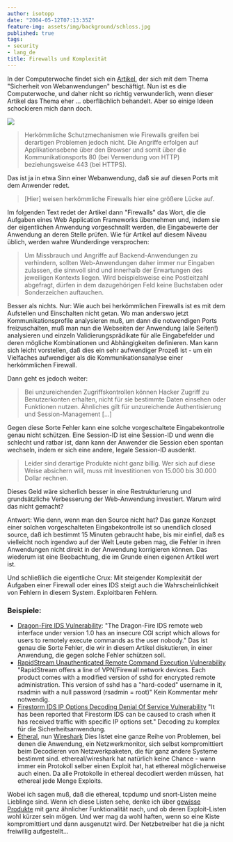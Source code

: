 ```yaml
---
author: isotopp
date: "2004-05-12T07:13:35Z"
feature-img: assets/img/background/schloss.jpg
published: true
tags:
- security
- lang_de
title: Firewalls und Komplexität
---
```

In der Computerwoche findet sich ein [Artikel](https://www.tecchannel.de/a/sicherheitsrisiko-web-anwendung,1785212,3), der sich mit dem Thema "Sicherheit von Webanwendungen" beschäftigt. Nun ist es die Computerwoche, und daher nicht so richtig verwunderlich, wenn dieser Artikel das Thema eher ... oberflächlich behandelt. Aber so einige Ideen schockieren mich dann doch.

![](/uploads/firewall.jpg)

> Herkömmliche Schutzmechanismen wie Firewalls greifen bei derartigen Problemen jedoch nicht. Die Angriffe erfolgen auf Applikationsebene über den Browser und somit über die Kommunikationsports 80 (bei Verwendung von HTTP) beziehungsweise 443 (bei HTTPS).

Das ist ja in etwa Sinn einer Webanwendung, daß sie auf diesen Ports mit dem Anwender redet. 

> [Hier] weisen herkömmliche Firewalls hier eine größere Lücke auf.

Im folgenden Text redet der Artikel dann "Firewalls" das Wort, die die Aufgaben eines Web Application Frameworks übernehmen und, indem sie der eigentlichen Anwendung vorgeschnallt werden, die Eingabewerte der Anwendung an deren Stelle prüfen. Wie für Artikel auf diesem Niveau üblich, werden wahre Wunderdinge versprochen:

> Um Missbrauch und Angriffe auf Backend-Anwendungen zu verhindern, sollten Web-Anwendungen daher immer nur Eingaben zulassen, die sinnvoll sind und innerhalb der Erwartungen des jeweiligen Kontexts liegen. Wird beispielsweise eine Postleitzahl abgefragt, dürfen in dem dazugehörigen Feld keine Buchstaben oder Sonderzeichen auftauchen.

Besser als nichts. Nur: Wie auch bei herkömmlichen Firewalls ist es mit dem Aufstellen und Einschalten nicht getan. Wo man anderswo jetzt Kommunikationsprofile analysieren muß, um dann die notwendigen Ports freizuschalten, muß man nun die Webseiten der Anwendung (alle Seiten!) analysieren und einzeln Validierungsprädikate für alle Eingabefelder und deren mögliche Kombinationen und Abhängigkeiten definieren. Man kann sich leicht vorstellen, daß dies ein sehr aufwendiger Prozeß ist - um ein Vielfaches aufwendiger als die Kommunikationsanalyse einer herkömmlichen Firewall.

Dann geht es jedoch weiter: 

> Bei unzureichenden Zugriffskontrollen können Hacker Zugriff zu Benutzerkonten erhalten, nicht für sie bestimmte Daten einsehen oder Funktionen nutzen. Ähnliches gilt für unzureichende Authentisierung und Session-Management [...]

Gegen diese Sorte Fehler kann eine solche vorgeschaltete Eingabekontrolle genau nicht schützen. Eine Session-ID ist eine Session-ID und wenn die schlecht und ratbar ist, dann kann der Anwender die Session eben spontan wechseln, indem er sich eine andere, legale Session-ID ausdenkt.

> Leider sind derartige Produkte nicht ganz billig. Wer sich auf diese Weise absichern will, muss mit Investitionen von 15.000 bis 30.000 Dollar rechnen.

Dieses Geld wäre sicherlich besser in eine Restrukturierung und grundsätzliche Verbesserung der Web-Anwendung investiert. Warum wird das nicht gemacht? 

Antwort: Wie denn, wenn man den Source nicht hat? Das ganze Konzept einer solchen vorgeschalteten Eingabekontrolle ist so unendlich closed source, daß ich bestimmt 15 Minuten gebraucht habe, bis mir einfiel, daß es vielleicht noch irgendwo auf der Welt Leute geben mag, die Fehler in ihren Anwendungen nicht direkt in der Anwendung korrigieren können. Das wiederum ist eine Beobachtung, die im Grunde einen eigenen Artikel wert ist.

Und schließlich die eigentliche Crux: Mit steigender Komplexität der Aufgaben einer Firewall oder eines IDS steigt auch die Wahrscheinlichkeit von Fehlern in diesem System. Exploitbaren Fehlern.

### Beispiele:

- [Dragon-Fire IDS Vulnerability](https://www.securityfocus.com/bid/564/discussion/): "The Dragon-Fire IDS remote web interface under version 1.0 has an insecure CGI script which allows for users to remotely execute commands as the user nobody." Das ist genau die Sorte Fehler, die wir in diesem Artikel diskutieren, in einer Anwendung, die gegen solche Fehler schützen soll.
- [RapidStream Unauthenticated Remote Command Execution Vulnerability](https://www.securityfocus.com/bid/1574/discussion/) "RapidStream offers a line of VPN/Firewall network devices. Each product comes with a modified version of sshd for encrypted remote administration. This version of sshd has a "hard-coded" username in it, rsadmin with a null password (rsadmin = root)" Kein Kommentar mehr notwendig.
- [ Firestorm IDS IP Options Decoding Denial Of Service Vulnerability](https://www.securityfocus.com/bid/4871/discussion/) "It has been reported that Firestorm IDS can be caused to crash when it has received traffic with specific IP options set." Decoding zu komplex für die Sicherheitsanwendung.
- [Etheral](https://www.cvedetails.com/product/424/Ethereal-Group-Ethereal.html?vendor_id=244), nun [Wireshark](https://www.cvedetails.com/product/8292/Wireshark-Wireshark.html?vendor_id=4861) Dies listet eine ganze Reihe von Problemen, bei denen die Anwendung, ein Netzwerkmonitor, sich selbst kompromittiert beim Decodieren von Netzwerkpaketen, die für ganz andere Systeme bestimmt sind. ethereal/wireshark hat natürlich keine Chance - wann immer ein Protokoll selber einen Exploit hat, hat ethereal möglicherweise auch einen. Da alle Protokolle in ethereal decodiert werden müssen, hat ethereal jede Menge Exploits.

Wobei ich sagen muß, daß die ethereal, tcpdump und snort-Listen meine Lieblinge sind. Wenn ich diese Listen sehe, denke ich über <a href="http://www.syborg.de/">gewisse Produkte</a> mit ganz ähnlicher Funktionalität nach, und ob deren Exploit-Listen wohl kürzer sein mögen. Und wer mag da wohl haften, wenn so eine Kiste kompromittiert und dann ausgenutzt wird. Der Netzbetreiber hat die ja nicht freiwillig aufgestellt...
